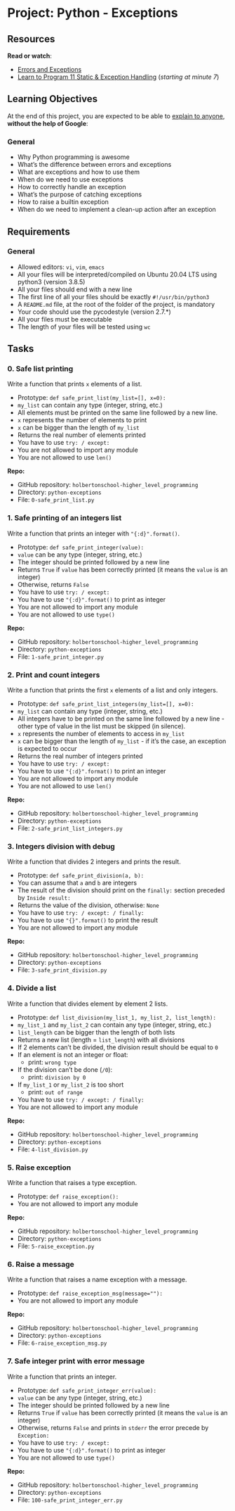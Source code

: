 # Project: Python - Exceptions 
Resources
---------

**Read or watch**:

*   [Errors and Exceptions](/rltoken/WxV68L6c_WRMEzZt8P7oIA "Errors and Exceptions")
*   [Learn to Program 11 Static & Exception Handling](/rltoken/OTYmJ8UpJotqIVyrVgSL4A "Learn to Program 11 Static & Exception Handling") (_starting at minute 7_)

Learning Objectives
-------------------

At the end of this project, you are expected to be able to [explain to anyone](/rltoken/TnecOG_n964IZ9aQvErdtQ "explain to anyone"), **without the help of Google**:

### General

*   Why Python programming is awesome
*   What’s the difference between errors and exceptions
*   What are exceptions and how to use them
*   When do we need to use exceptions
*   How to correctly handle an exception
*   What’s the purpose of catching exceptions
*   How to raise a builtin exception
*   When do we need to implement a clean-up action after an exception

Requirements
------------

### General

*   Allowed editors: `vi`, `vim`, `emacs`
*   All your files will be interpreted/compiled on Ubuntu 20.04 LTS using python3 (version 3.8.5)
*   All your files should end with a new line
*   The first line of all your files should be exactly `#!/usr/bin/python3`
*   A `README.md` file, at the root of the folder of the project, is mandatory
*   Your code should use the pycodestyle (version 2.7.\*)
*   All your files must be executable
*   The length of your files will be tested using `wc`

Tasks
-----

### 0\. Safe list printing

Write a function that prints `x` elements of a list.

*   Prototype: `def safe_print_list(my_list=[], x=0):`
*   `my_list` can contain any type (integer, string, etc.)
*   All elements must be printed on the same line followed by a new line.
*   `x` represents the number of elements to print
*   `x` can be bigger than the length of `my_list`
*   Returns the real number of elements printed
*   You have to use `try: / except:`
*   You are not allowed to import any module
*   You are not allowed to use `len()`

**Repo:**

*   GitHub repository: `holbertonschool-higher_level_programming`
*   Directory: `python-exceptions`
*   File: `0-safe_print_list.py`

### 1\. Safe printing of an integers list

Write a function that prints an integer with `"{:d}".format()`.

*   Prototype: `def safe_print_integer(value):`
*   `value` can be any type (integer, string, etc.)
*   The integer should be printed followed by a new line
*   Returns `True` if `value` has been correctly printed (it means the `value` is an integer)
*   Otherwise, returns `False`
*   You have to use `try: / except:`
*   You have to use `"{:d}".format()` to print as integer
*   You are not allowed to import any module
*   You are not allowed to use `type()`

**Repo:**

*   GitHub repository: `holbertonschool-higher_level_programming`
*   Directory: `python-exceptions`
*   File: `1-safe_print_integer.py`

### 2\. Print and count integers

Write a function that prints the first `x` elements of a list and only integers.

*   Prototype: `def safe_print_list_integers(my_list=[], x=0):`
*   `my_list` can contain any type (integer, string, etc.)
*   All integers have to be printed on the same line followed by a new line - other type of value in the list must be skipped (in silence).
*   `x` represents the number of elements to access in `my_list`
*   `x` can be bigger than the length of `my_list` - if it’s the case, an exception is expected to occur
*   Returns the real number of integers printed
*   You have to use `try: / except:`
*   You have to use `"{:d}".format()` to print an integer
*   You are not allowed to import any module
*   You are not allowed to use `len()`

**Repo:**

*   GitHub repository: `holbertonschool-higher_level_programming`
*   Directory: `python-exceptions`
*   File: `2-safe_print_list_integers.py`

### 3\. Integers division with debug

Write a function that divides 2 integers and prints the result.

*   Prototype: `def safe_print_division(a, b):`
*   You can assume that `a` and `b` are integers
*   The result of the division should print on the `finally:` section preceded by `Inside result:`
*   Returns the value of the division, otherwise: `None`
*   You have to use `try: / except: / finally:`
*   You have to use `"{}".format()` to print the result
*   You are not allowed to import any module

**Repo:**

*   GitHub repository: `holbertonschool-higher_level_programming`
*   Directory: `python-exceptions`
*   File: `3-safe_print_division.py`

### 4\. Divide a list

Write a function that divides element by element 2 lists.

*   Prototype: `def list_division(my_list_1, my_list_2, list_length):`
*   `my_list_1` and `my_list_2` can contain any type (integer, string, etc.)
*   `list_length` can be bigger than the length of both lists
*   Returns a new list (length = `list_length`) with all divisions
*   If 2 elements can’t be divided, the division result should be equal to `0`
*   If an element is not an integer or float:
    *   print: `wrong type`
*   If the division can’t be done (`/0`):
    *   print: `division by 0`
*   If `my_list_1` or `my_list_2` is too short
    *   print: `out of range`
*   You have to use `try: / except: / finally:`
*   You are not allowed to import any module

**Repo:**

*   GitHub repository: `holbertonschool-higher_level_programming`
*   Directory: `python-exceptions`
*   File: `4-list_division.py`

### 5\. Raise exception

Write a function that raises a type exception.

*   Prototype: `def raise_exception():`
*   You are not allowed to import any module

**Repo:**

*   GitHub repository: `holbertonschool-higher_level_programming`
*   Directory: `python-exceptions`
*   File: `5-raise_exception.py`

### 6\. Raise a message

Write a function that raises a name exception with a message.

*   Prototype: `def raise_exception_msg(message=""):`
*   You are not allowed to import any module

**Repo:**

*   GitHub repository: `holbertonschool-higher_level_programming`
*   Directory: `python-exceptions`
*   File: `6-raise_exception_msg.py`

### 7\. Safe integer print with error message

Write a function that prints an integer.

*   Prototype: `def safe_print_integer_err(value):`
*   `value` can be any type (integer, string, etc.)
*   The integer should be printed followed by a new line
*   Returns `True` if `value` has been correctly printed (it means the `value` is an integer)
*   Otherwise, returns `False` and prints in `stderr` the error precede by `Exception:`
*   You have to use `try: / except:`
*   You have to use `"{:d}".format()` to print as integer
*   You are not allowed to use `type()`

**Repo:**

*   GitHub repository: `holbertonschool-higher_level_programming`
*   Directory: `python-exceptions`
*   File: `100-safe_print_integer_err.py`
